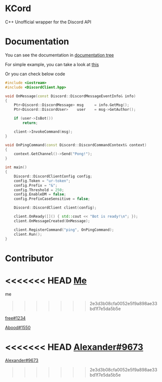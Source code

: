# KCord
C++ Unofficial wrapper for the Discord API

# Documentation
You can see the documentation in [documentation tree](https://github.com/zKevz/KCord/tree/main/documentation)

For simple example, you can take a look at [this](https://github.com/zKevz/KCord/blob/main/examples/SimpleBot.cpp)

Or you can check below code
```cpp
#include <iostream>
#include <DiscordClient.hpp>

void OnMessage(const Discord::DiscordMessageEventInfo& info)
{
    Ptr<Discord::DiscordMessage> msg     = info.GetMsg();
    Ptr<Discord::DiscordUser>    user    = msg->GetAuthor();

    if (user->IsBot())
        return;

    client->InvokeCommand(msg);
}

void OnPingCommand(const Discord::DiscordCommandContext& context)
{
    context.GetChannel()->Send("Pong!");
}

int main()
{
    Discord::DiscordClientConfig config;
    config.Token = "ur-token";
    config.Prefix = "&";
    config.Threshold = 250;
    config.EnableDM = false;
    config.PrefixCaseSensitive = false;

    Discord::DiscordClient client(config);

    client.OnReady([]() { std::cout << "Bot is ready!\n"; });
    client.OnMessageCreated(OnMessage);

    client.RegisterCommand("ping", OnPingCommand);
    client.Run();
}

```

# Contributor
<<<<<<< HEAD
[Me](https://github.com/zKevz)
=======
me
>>>>>>> 2e3d3b08cfa0052e5f9a898ae33bd1f7e5da5b5e

[free#1234](https://github.com/smhman)

[Abood#1550](https://github.com/AboodTBR)

<<<<<<< HEAD
[Alexander#9673](https://github.com/Alexander9673)
=======
[Alexander#9673](https://github.com/Alexander9673)
>>>>>>> 2e3d3b08cfa0052e5f9a898ae33bd1f7e5da5b5e
